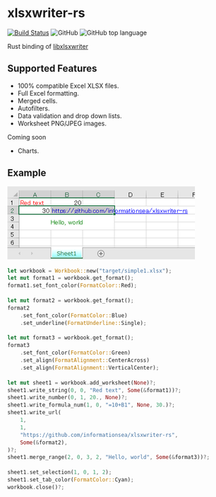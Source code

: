 xlsxwriter-rs
=============
[![Build Status](https://travis-ci.org/informationsea/xlsxwriter-rs.svg?branch=master)](https://travis-ci.org/informationsea/xlsxwriter-rs)
![GitHub](https://img.shields.io/github/license/informationsea/xlsxwriter-rs)
![GitHub top language](https://img.shields.io/github/languages/top/informationsea/xlsxwriter-rs)

Rust binding of [libxlsxwriter](https://github.com/jmcnamara/libxlsxwriter)

Supported Features
------------------

* 100% compatible Excel XLSX files.
* Full Excel formatting.
* Merged cells.
* Autofilters.
* Data validation and drop down lists.
* Worksheet PNG/JPEG images.

Coming soon

* Charts.

Example
-------

![Result Image](images/simple1.png)

```rust
let workbook = Workbook::new("target/simple1.xlsx");
let mut format1 = workbook.get_format();
format1.set_font_color(FormatColor::Red);

let mut format2 = workbook.get_format();
format2
    .set_font_color(FormatColor::Blue)
    .set_underline(FormatUnderline::Single);

let mut format3 = workbook.get_format();
format3
    .set_font_color(FormatColor::Green)
    .set_align(FormatAlignment::CenterAcross)
    .set_align(FormatAlignment::VerticalCenter);

let mut sheet1 = workbook.add_worksheet(None)?;
sheet1.write_string(0, 0, "Red text", Some(&format1))?;
sheet1.write_number(0, 1, 20., None)?;
sheet1.write_formula_num(1, 0, "=10+B1", None, 30.)?;
sheet1.write_url(
    1,
    1,
    "https://github.com/informationsea/xlsxwriter-rs",
    Some(&format2),
)?;
sheet1.merge_range(2, 0, 3, 2, "Hello, world", Some(&format3))?;

sheet1.set_selection(1, 0, 1, 2);
sheet1.set_tab_color(FormatColor::Cyan);
workbook.close()?;
```

